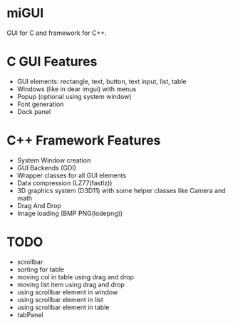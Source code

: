 # miGUI

GUI for C and framework for C++.

# C GUI Features

* GUI elements: rectangle, text, button, text input, list, table
* Windows (like in dear imgui) with menus
* Popup (optional using system window)
* Font generation
* Dock panel

# C++ Framework Features

* System Window creation
* GUI Backends (GDI)
* Wrapper classes for all GUI elements
* Data compression (LZ77(fastlz))
* 3D graphics system (D3D11) with some helper classes like Camera and math
* Drag And Drop
* Image loading (BMP PNG(lodepng))


# TODO

* scrollbar
* sorting for table
* moving col in table using drag and drop
* moving list item using drag and drop
* using scrollbar element in window
* using scrollbar element in list
* using scrollbar element in table
* tabPanel


